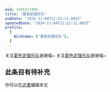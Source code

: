 ```yaml
---
mid: 1495217405
title: "夏色定理乐队"
pubDate: "2024-11-04T11:22:11.003Z"
updatedDate: "2024-11-04T11:22:11.003Z"
profile:
  {
    Nickname: ["夏色定理乐队"],
  }
---
```


关注[夏色定理乐队](https://space.bilibili.com/1495217405)谢谢喵~ 关注[夏色定理乐队](https://space.bilibili.com/1495217405)谢谢喵~

## 此条目有待补充
你可以在[这里](https://github.com/Yuhanawa/VTuber.ICU-Content/edit/master/v/夏色定理乐队/index.md)编辑本文
